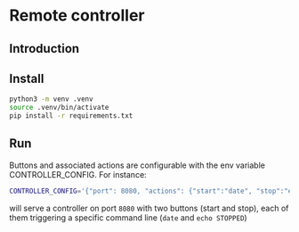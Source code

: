# Remote controller

## Introduction

## Install
```bash
python3 -m venv .venv
source .venv/bin/activate
pip install -r requirements.txt
```

## Run
Buttons and associated actions are configurable with the env variable CONTROLLER_CONFIG. For instance:
```bash
CONTROLLER_CONFIG='{"port": 8080, "actions": {"start":"date", "stop":"echo STOPPED"}}' python main.py
```
will serve a controller on port `8080` with two buttons (start and stop), each of them triggering a specific command line (`date` and `echo STOPPED`)
